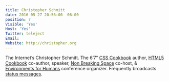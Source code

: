 ```yaml
---
title: Christopher Schmitt
date: 2016-05-27 20:56:00 -06:00
position: 7
Visible: 'Yes'
Host: 'Yes'
Twitter: teleject
Email: 
Website: http://christopher.org
---
```


The Internet’s Christopher Schmitt. The 6’7” [CSS Cookbook](http://www.amazon.com/exec/obidos/ASIN/059615593X/heatvisioncom-20) author, [HTML5 Cookbook](http://www.amazon.com/Cookbook-Cookbooks-OReilly-Christopher-Schmitt/dp/1449396798/heatvisioncom-20) co-author, speaker, [Non Breaking Space](http://goodstuff.fm/nbsp) co-host, & [Environments for Humans](http://environmentsforhumans.com/) conference organizer. Frequently broadcasts [status messages](http://twitter.com/teleject).